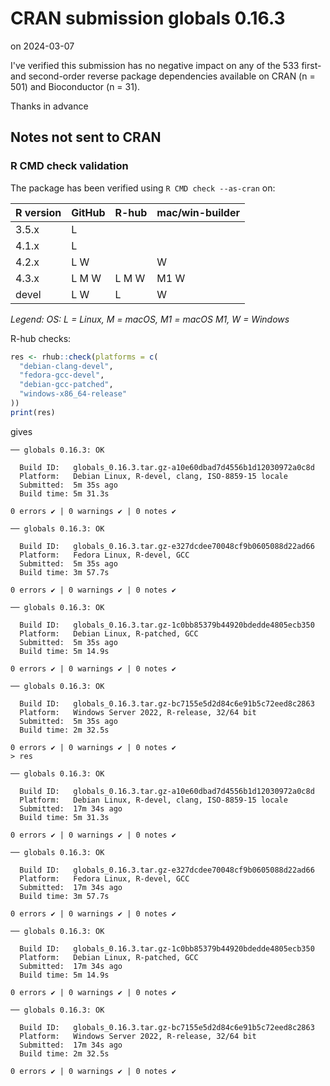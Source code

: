 # CRAN submission globals 0.16.3

on 2024-03-07

I've verified this submission has no negative impact on any of the 533 first- and second-order reverse package dependencies available on CRAN (n = 501) and Bioconductor (n = 31).

Thanks in advance


## Notes not sent to CRAN

### R CMD check validation

The package has been verified using `R CMD check --as-cran` on:

| R version     | GitHub | R-hub  | mac/win-builder |
| ------------- | ------ | ------ | --------------- |
| 3.5.x         | L      |        |                 |
| 4.1.x         | L      |        |                 |
| 4.2.x         | L   W  |        |    W            |
| 4.3.x         | L M W  | L M W  | M1 W            |
| devel         | L   W  | L      |    W            |

*Legend: OS: L = Linux, M = macOS, M1 = macOS M1, W = Windows*


R-hub checks:

```r
res <- rhub::check(platforms = c(
  "debian-clang-devel", 
  "fedora-gcc-devel",
  "debian-gcc-patched", 
  "windows-x86_64-release"
))
print(res)
```

gives

```
── globals 0.16.3: OK

  Build ID:   globals_0.16.3.tar.gz-a10e60dbad7d4556b1d12030972a0c8d
  Platform:   Debian Linux, R-devel, clang, ISO-8859-15 locale
  Submitted:  5m 35s ago
  Build time: 5m 31.3s

0 errors ✔ | 0 warnings ✔ | 0 notes ✔

── globals 0.16.3: OK

  Build ID:   globals_0.16.3.tar.gz-e327dcdee70048cf9b0605088d22ad66
  Platform:   Fedora Linux, R-devel, GCC
  Submitted:  5m 35s ago
  Build time: 3m 57.7s

0 errors ✔ | 0 warnings ✔ | 0 notes ✔

── globals 0.16.3: OK

  Build ID:   globals_0.16.3.tar.gz-1c0bb85379b44920bdedde4805ecb350
  Platform:   Debian Linux, R-patched, GCC
  Submitted:  5m 35s ago
  Build time: 5m 14.9s

0 errors ✔ | 0 warnings ✔ | 0 notes ✔

── globals 0.16.3: OK

  Build ID:   globals_0.16.3.tar.gz-bc7155e5d2d84c6e91b5c72eed8c2863
  Platform:   Windows Server 2022, R-release, 32/64 bit
  Submitted:  5m 35s ago
  Build time: 2m 32.5s

0 errors ✔ | 0 warnings ✔ | 0 notes ✔
> res

── globals 0.16.3: OK

  Build ID:   globals_0.16.3.tar.gz-a10e60dbad7d4556b1d12030972a0c8d
  Platform:   Debian Linux, R-devel, clang, ISO-8859-15 locale
  Submitted:  17m 34s ago
  Build time: 5m 31.3s

0 errors ✔ | 0 warnings ✔ | 0 notes ✔

── globals 0.16.3: OK

  Build ID:   globals_0.16.3.tar.gz-e327dcdee70048cf9b0605088d22ad66
  Platform:   Fedora Linux, R-devel, GCC
  Submitted:  17m 34s ago
  Build time: 3m 57.7s

0 errors ✔ | 0 warnings ✔ | 0 notes ✔

── globals 0.16.3: OK

  Build ID:   globals_0.16.3.tar.gz-1c0bb85379b44920bdedde4805ecb350
  Platform:   Debian Linux, R-patched, GCC
  Submitted:  17m 34s ago
  Build time: 5m 14.9s

0 errors ✔ | 0 warnings ✔ | 0 notes ✔

── globals 0.16.3: OK

  Build ID:   globals_0.16.3.tar.gz-bc7155e5d2d84c6e91b5c72eed8c2863
  Platform:   Windows Server 2022, R-release, 32/64 bit
  Submitted:  17m 34s ago
  Build time: 2m 32.5s

0 errors ✔ | 0 warnings ✔ | 0 notes ✔
```

